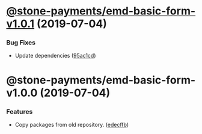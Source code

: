 # [@stone-payments/emd-basic-form-v1.0.1](https://github.com/stone-payments/emerald-web-framework/compare/@stone-payments/emd-basic-form-v1.0.0...@stone-payments/emd-basic-form-v1.0.1) (2019-07-04)


### Bug Fixes

* Update dependencies ([95ac1cd](https://github.com/stone-payments/emerald-web-framework/commit/95ac1cd))

# @stone-payments/emd-basic-form-v1.0.0 (2019-07-04)


### Features

* Copy packages from old repository. ([edecffb](https://github.com/stone-payments/emerald-web-framework/commit/edecffb))
